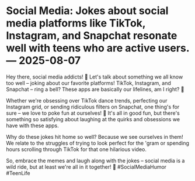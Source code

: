# Social Media: Jokes about social media platforms like TikTok, Instagram, and Snapchat resonate well with teens who are active users. — 2025-08-07

Hey there, social media addicts! 📱 Let's talk about something we all know too well – joking about our favorite platforms! TikTok, Instagram, and Snapchat – ring a bell? These apps are basically our lifelines, am I right? 🙌

Whether we're obsessing over TikTok dance trends, perfecting our Instagram grid, or sending ridiculous filters on Snapchat, one thing's for sure – we love to poke fun at ourselves! 🤪 It's all in good fun, but there's something so satisfying about laughing at the quirks and obsessions we have with these apps.

Why do these jokes hit home so well? Because we see ourselves in them! We relate to the struggles of trying to look perfect for the 'gram or spending hours scrolling through TikTok for that one hilarious video.

So, embrace the memes and laugh along with the jokes – social media is a wild ride, but at least we're all in it together! 🎉 #SocialMediaHumor #TeenLife